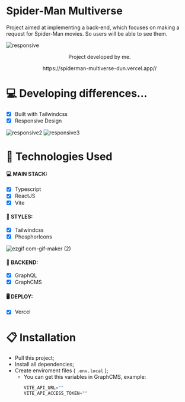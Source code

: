# Spider-Man Multiverse

Project aimed at implementing a back-end, which focuses on making a request for Spider-Man movies. So users will be able to see them.

![responsive](https://user-images.githubusercontent.com/104099580/177018174-a0588929-40e8-496e-828d-1817cca1e6a0.png)

<p align="center">Project developed by me.</p>
<p align="center">https://spiderman-multiverse-dun.vercel.app//</p>

# 💻 Developing differences...

- [x] Built with Tailwindcss
- [x] Responsive Design

![responsive2](https://user-images.githubusercontent.com/104099580/177018175-3b24c501-4b31-499d-8556-5c69043d8194.png)
![responsive3](https://user-images.githubusercontent.com/104099580/177018176-fd1779c3-2ab3-4994-9b67-eb74f58cef03.png)



# 🚀 Technologies Used

#### 💻 MAIN STACK:
 - [x] Typescript
 - [x] ReactJS
 - [x] Vite

#### 🎨 STYLES:
 - [x] Tailwindcss
 - [x] PhosphorIcons
 
 ![ezgif com-gif-maker (2)](https://user-images.githubusercontent.com/104099580/177018276-366d47e0-063c-4da2-8982-23fc4eabb87e.gif)

#### 🧠 BACKEND:
 - [x] GraphQL
 - [x] GraphCMS

#### 🖥 DEPLOY:
 - [x] Vercel

# 📋 Installation
- Pull this project;
- Install all dependencies;
- Create enviroment files ( ```.env.local``` );
  - You can get this variables in GraphCMS, example:
    ```js
    VITE_API_URL=""
    VITE_API_ACCESS_TOKEN=""
    ```
